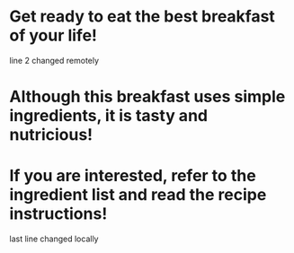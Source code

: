 # Get ready to eat the best breakfast of your life!
line 2 changed remotely
# Although this breakfast uses simple ingredients, it is tasty and nutricious!
# If you are interested, refer to the ingredient list and read the recipe instructions!
last line changed locally
